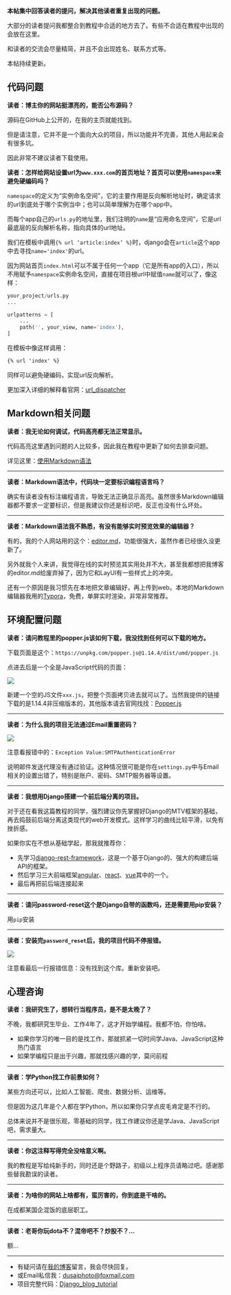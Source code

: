 **本帖集中回答读者的提问，解决其他读者重复出现的问题。**

大部分的读者提问我都整合到教程中合适的地方去了。有些不合适在教程中出现的会放在这里。

和读者的交流会尽量精简，并且不会出现姓名、联系方式等。

本帖持续更新。

## 代码问题

**读者：博主你的网站挺漂亮的，能否公布源码？**

源码在GitHub上公开的，在我的主页就能找到。

但是请注意，它并不是一个面向大众的项目，所以功能并不完善，其他人用起来会有很多坑。

因此非常不建议读者下载使用。

**读者：怎样给网站设置url为`www.xxx.com`的首页地址？首页可以使用`namespace`来避免硬编码吗？**

`namespace`的定义为“实例命名空间”，它的主要作用是反向解析地址时，确定请求的url到底处于哪个实例当中；也可以简单理解为在哪个app中。

而每个app自己的`urls.py`的地址里，我们注明的`name`是“应用命名空间”，它是url最底层的反向解析名称，指向具体的url地址。

我们在模板中调用`{% url ‘article:index’ %}`时，django会在`article`这个app中去寻找`name='index'`的url。

因为网站首页`index.html`可以不属于任何一个app（它是所有app的入口），所以不用赋予`namespace`实例命名空间，直接在项目根url中赋值`name`就可以了，像这样：

```python
your_project/urls.py
...

urlpatterns = [
    ...
    path('', your_view, name='index'),
]
```

在模板中像这样调用：

```html
{% url 'index' %}
```

同样可以避免硬编码，实现url反向解析。

更加深入详细的解释看官网：[url_dispatcher](https://docs.djangoproject.com/en/2.1/topics/http/urls/)

## Markdown相关问题

**读者：我无论如何调试，代码高亮都无法正常显示。**

代码高亮这里遇到问题的人比较多，因此我在教程中更新了如何去排查问题。

详见这里：[使用Markdown语法](https://www.dusaiphoto.com/article/article-detail/20/)

------

**读者：Markdown语法中，代码块一定要标识编程语言吗？**

确实有读者没有标注编程语言，导致无法正确显示高亮。虽然很多Markdown编辑器都不要求一定要标识，但是我建议你还是标识吧，反正也没有什么坏处。

------

**读者：Markdown语法我不熟悉，有没有能够实时预览效果的编辑器？**

有的，我的个人网站用的这个：[editor.md](https://github.com/pandao/editor.md)，功能很强大，虽然作者已经很久没更新了。

另外就我个人来讲，我觉得在线的实时预览其实用处并不大，甚至我都想把我博客的editor.md给废弃掉了，因为它和LayUI有一些样式上的冲突。

还有一个原因是我习惯先在本地把文章编辑好，再上传到web。本地的Markdown编辑器我用的[Typora](https://typora.io/)，免费，单屏实时渲染，非常非常推荐。

## 环境配置问题

**读者：请问教程里的popper.js该如何下载，我没找到任何可以下载的地方。**

下载页面是这个：`https://unpkg.com/popper.js@1.14.4/dist/umd/popper.js`

点进去后是一个全是JavaScript代码的页面：

![](https://www.dusaiphoto.com/media/image/image_source/20181223/%E5%B1%8F%E5%B9%95%E6%88%AA%E5%9B%BE117.jpg)

新建一个空的JS文件`xxx.js`，把整个页面拷贝进去就可以了。当然我提供的链接下载的是1.14.4非压缩版本的，其他版本请去官网找找：[Popper.js](https://popper.js.org/)

---

**读者：为什么我的项目无法通过Email重置密码？**

![](https://www.dusaiphoto.com/media/image/image_source/20181223/%E5%B1%8F%E5%B9%95%E6%88%AA%E5%9B%BE118_awNgDda.jpg)

注意看报错中的：`Exception Value:SMTPAuthenticationError`

说明邮件发送代理没有通过验证。这种情况很可能是你在`settings.py`中与Email相关的设置出错了，特别是账户、密码、SMTP服务器等设置。

---

**读者：我想用Django搭建一个前后端分离的项目。**

对于还在看我这篇教程的同学，强烈建议你先掌握好Django的MTV框架的基础，再去捣鼓前后端分离这类现代的web开发模式。这样学习的曲线比较平滑，以免有挫折感。

如果你实在不想从基础学起，那我就推荐你：

- 先学习[django-rest-framework](https://www.django-rest-framework.org/)，这是一个基于Django的、强大的构建后端API的框架。
- 然后学习三大前端框架[angular](https://angular.io/)、[react](https://reactjs.org/)、[vue](https://cn.vuejs.org/index.html)其中的一个。
- 最后再把前后端连接起来

------

**读者：请问password-reset这个是Django自带的函数吗，还是需要用pip安装？**

用`pip`安装

------

**读者：安装完`password_reset`后，我的项目代码不停报错。**

![](https://www.dusaiphoto.com/media/image/image_source/20181223/%E5%B1%8F%E5%B9%95%E6%88%AA%E5%9B%BE119.jpg)

注意看最后一行报错信息：没有找到这个库。重新安装吧。

## 心理咨询

**读者：我研究生了，想转行当程序员，是不是太晚了？**

不晚，我都研究生毕业、工作4年了，这才开始学编程。我都不怕，你怕啥。

- 如果你学习的唯一目的是找工作，那就抓紧一切时间学Java、JavaScript这种热门语言
- 如果学编程只是出于兴趣，那就找感兴趣的学，莫问前程

---

**读者：学Python找工作前景如何？**

某些方向还可以，比如人工智能、爬虫、数据分析、运维等。

但是因为这几年是个人都在学Python，所以如果你只学点皮毛肯定是不行的。

总体来说并不是很乐观，零基础的同学，找工作建议你还是学Java、JavaScript吧，需求量大。

---

**读者：你这注释写得完全没啥意义啊。**

我的教程是写给纯新手的，同时还是个野路子，初级以上程序员请略过吧。感谢那些替我勘误的读者。

---

**读者：为啥你的网站上啥都有，蛮厉害的，你到底是干啥的。**

在成都某国企混饭的底层职工。

---

**读者：老哥你玩dota不？混帝吧不？炒股不？...**

额...

---

- 有疑问请在[我的博客](http://www.dusaiphoto.com)留言，我会尽快回复。
- 或Email私信我：dusaiphoto@foxmail.com
- 项目完整代码：[Django_blog_tutorial](https://github.com/stacklens/django_blog_tutorial)
